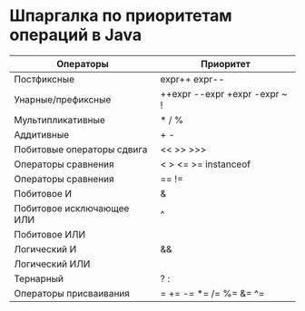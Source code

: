 # **Шпаргалка по приоритетам операций в Java**

|       **Операторы**        |         **Приоритет**         |
| -------------------------- | ----------------------------- |
|        Постфиксные         |         expr++ expr--         |
|     Унарные/префиксные     | ++expr --expr +expr -expr ~ ! |
|     Мультипликативные      |            \* / %             |
|         Аддитивные         |              + -              |
| Побитовые операторы сдвига |           << >> >>>           |
|    Операторы сравнения     |     < > <= >= instanceof      |
|    Операторы сравнения     |             == !=             |
|        Побитовое И         |               &               |
| Побитовое исключающее ИЛИ  |               ^               |
|       Побитовое ИЛИ        |               |               | 
|        Логический И        |              &&               |
|       Логический ИЛИ       |              ||               |
|         Тернарный          |              ? :              |
|   Операторы присваивания   |    = += -= \*= /= %= &= ^=    |

